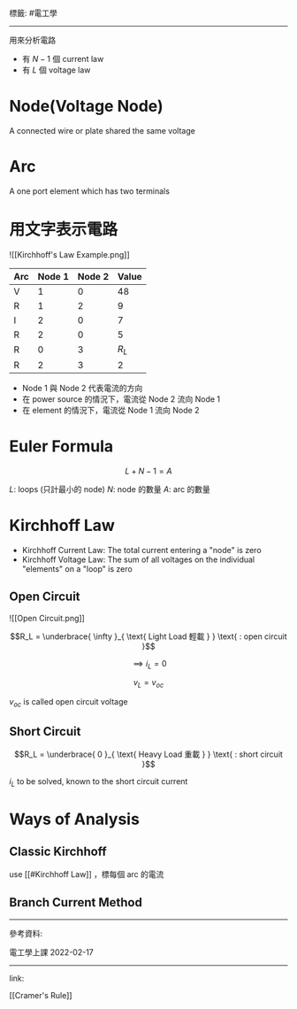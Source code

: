 標籤: #電工學 

---

用來分析電路

- 有 $N - 1$ 個 current law
- 有 $L$ 個 voltage law

# Node(Voltage Node)

A connected wire or plate shared the same voltage

# Arc

A one port element which has two terminals

# 用文字表示電路

![[Kirchhoff's Law Example.png]]

| Arc | Node 1 | Node 2 | Value |
| --- | ------ | ------ | ----- |
| V   | 1      | 0      | 48    |
| R   | 1      | 2      | 9     |
| I   | 2      | 0      | 7     |
| R   | 2      | 0      | 5     |
| R   | 0      | 3      | $R_L$ |
| R   | 2      | 3      | 2     | 

- Node 1 與 Node 2 代表電流的方向
- 在 power source 的情況下，電流從 Node 2 流向 Node 1
- 在 element 的情況下，電流從 Node 1 流向 Node 2

# Euler Formula

$$L + N - 1 = A$$

$L$: loops (只計最小的 node)
$N$: node 的數量
$A$: arc 的數量

# Kirchhoff Law

- Kirchhoff Current Law: The total current entering a "node" is zero
- Kirchhoff Voltage Law: The sum of all voltages on the individual "elements" on a "loop" is zero

## Open Circuit

![[Open Circuit.png]]

$$R_L = \underbrace{ \infty }_{ \text{ Light Load 輕載 } } \text{ : open circuit }$$

$$\implies i_L = 0$$

$$v_L = v_{ oc }$$

$v_{ oc }$ is called open circuit voltage

## Short Circuit

$$R_L = \underbrace{ 0 }_{ \text{ Heavy Load 重載 } } \text{ : short circuit }$$

$i_L$ to be solved, known to the short circuit current

# Ways of Analysis

## Classic Kirchhoff

use [[#Kirchhoff Law]] ，標每個 arc 的電流

## Branch Current Method



---

參考資料:

電工學上課 2022-02-17

---

link:

[[Cramer's Rule]]